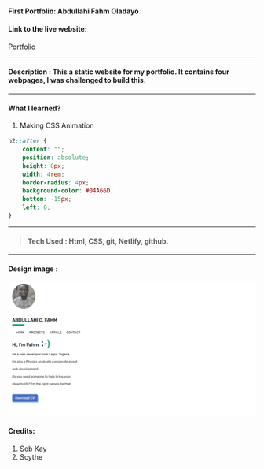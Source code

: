 #### First Portfolio: Abdullahi Fahm Oladayo

#### Link to the live website:
[Portfolio](https://nifty-saha-a048c4.netlify.app/ "Portfolio live site")
___

#### Description : This a static website for my portfolio. It contains four webpages, I was challenged to build this.
___

#### What I learned?
1. Making CSS Animation 
```CSS
h2::after {
	content: "";
	position: absolute;
	height: 8px;
	width: 4rem;
	border-radius: 4px;
	background-color: #04A66D;
	bottom: -15px;
	left: 0;
}
```

___

> #### Tech Used : Html, CSS, git, Netlify, github.
___

#### Design image :
![Portfolio SS](images/Portfolio1.png "Desktop View")

#### Credits: 
1. [Seb Kay](https://sebkay.com/ "Seb kay live website") 
1.  Scythe




